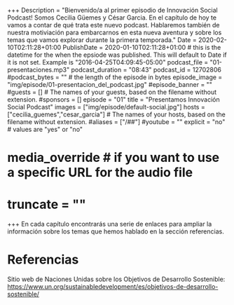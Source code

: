 +++
Description = "Bienvenido/a al primer episodio de Innovación Social Podcast! Somos Cecilia Güemes y César Garcia. En el capítulo de hoy te vamos a contar de qué trata este nuevo podcast. Hablaremos también de nuestra motiviación para embarcarnos en esta nueva aventura y sobre los temas que vamos explorar durante la primera temporada."
Date = 2020-02-10T02:11:28+01:00
PublishDate = 2020-01-10T02:11:28+01:00 # this is the datetime for the when the epsiode was published. This will default to Date if it is not set. Example is "2016-04-25T04:09:45-05:00"
podcast_file = "01-presentaciones.mp3"
podcast_duration = "08:43"
podcast_id = 12702806
#podcast_bytes = "" # the length of the episode in bytes
episode_image = "img/episode/01-presentacion_del_podcast.jpg"
#episode_banner = ""
#guests = [] # The names of your guests, based on the filename without extension.
#sponsors = []
episode = "01"
title = "Presentamos Innovación Social Podcast"
images = ["img/episode/default-social.jpg"]
hosts = ["cecilia_guemes","cesar_garcia"] # The names of your hosts, based on the filename without extension.
#aliases = ["/##"]
#youtube = ""
explicit = "no" # values are "yes" or "no"
# media_override # if you want to use a specific URL for the audio file
# truncate = ""
+++
En cada capítulo encontrarás una serie de enlaces para ampliar la información sobre los temas que hemos hablado en la sección referencias.

# Referencias
Sitio web de Naciones Unidas sobre los Objetivos de Desarrollo Sostenible: https://www.un.org/sustainabledevelopment/es/objetivos-de-desarrollo-sostenible/
